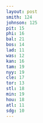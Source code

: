 ```yaml
---
layout: post
smith: 124
johnson: 125
pit: 15
phi: 16
bal: 21
bos: 14
lad: 11
was: 12
kan: 16
tam: 19
nyy: 19
cle: 17
tor: 13
stl: 18
min: 19
hou: 18
atl: 11
sdg: 10
---
```

